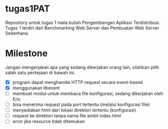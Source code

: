 # tugas1PAT
Repository untuk tugas 1 mata kuliah Pengembangan Aplikasi Terdistribusi.
Tugas 1 terdiri dari Benchmarking Web Server dan Pembuatan Web Server Sederhana.

# Milestone
Jangan mengerjakan apa yang sedang dikerjakan orang lain, silahkan pilih salah satu perkejaan di bawah ini.
- [x] program dapat menghandle HTTP request secara event-based
- [x] menggunakan libevent
- [ ] membuat modul untuk membaca file konfigurasi, sedang dikerjakan oleh Eric
- [ ] bisa menerima request pada port tertentu (melalui konfigurasi file)
- [ ] menyediakan html dari lokasi direktori tertentu (konfigurasi)
- [ ] request ke direktori tanpa nama file ambil index.html
- [ ] error jika resource tidak ditemukan

